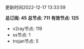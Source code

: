 更新时间2022-12-17 13:33:59

**总订阅: 45**
**总节点: 711**
**有效节点: 125**
- v2ray节点: 119
- ss节点: 1
- trojan节点: 5
